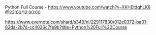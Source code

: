 Python Full Course - https://www.youtube.com/watch?v=XKHEtdqhLK8
@23:00/12:00:00

https://www.evernote.com/shard/s349/nl/229117830/012e0372-ba01-82da-2b7d-cc4026c7fe9b?title=Python%20Full%20Course